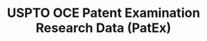 ---
layout: default
bigquery: https://console.cloud.google.com/bigquery?p=patents-public-data&d=uspto_oce_pair&page=dataset
citation: 'Graham, S. Marco, A., and Miller, A. (2015). “The USPTO Patent Examination
  Research Dataset: A Window on the Process of Patent Examination.”'
contributors: Graham, S. Marco, A., Miller, A.
cost: None
description: The latest version of PatEx (referred to below as the 2020 release) contains
  detailed information on nearly 11.9 million publicly-viewable provisional and non-provisional
  patent applications to the USPTO and over 4.6 million Patent Cooperation Treaty
  (PCT) applications. It is based on data that OCE downloaded from the Patent Examination
  Data System (PEDS) in April, 2021. The PEDS data are sourced from Public PAIR. The
  first time that OCE used PEDS as the basis of PatEx was for the 2019 release. We
  took the PEDS data and organized it into the familiar PatEx data files, which are
  based on the organization of the Public PAIR portal. The data files include information
  on each application’s characteristics, prosecution history, continuation history,
  claims of foreign priority, patent term adjustment history, publication history,
  and correspondence address information.
documentation: 'For the 2019 and later releases, new technical documentation is available
  https://www.uspto.gov/sites/default/files/documents/PatEx-2019-Technical-Doc.pdf


  A document describing the 2014-2017 data sets is available and can be cited as:
  Graham, Stuart J.H. and Marco, Alan C. and Miller, Richard, The USPTO Patent Examination
  Research Dataset: A Window on the Process of Patent Examination (November 30, 2015).
  Available at SSRN: https://ssrn.com/abstract=2702637.'
last_edit: Mon, 04 Apr 2022 19:06:22 GMT
location: https://www.uspto.gov/ip-policy/economic-research/research-datasets/patent-examination-research-dataset-public-pair
maintained_by: EconomicsData@uspto.gov
related_publications: https://ssrn.com/abstract=29956744, https://ssrn.com/abstract=2702637
schema_fields: '[''inventor_region_code'', ''appl_status_date'', ''parent_application_number'',
  ''inventor_name_middle'', ''aia_first_to_file'', ''continuation_type'', ''wipo_pub_number'',
  ''inventor_name_first'', ''parent_country'', ''patent_number'', ''customer_number'',
  ''abandon_date'', ''examiner_name_middle'', ''file_location'', ''recorded_date'',
  ''disposal_type'', ''correspondence_street_line_2'', ''correspondence_city'', ''application_number_pair'',
  ''file_location_date'', ''invention_title'', ''invention_subject_matter'', ''earliest_pgpub_date'',
  ''examiner_id'', ''inventor_address_type'', ''child_application_number'', ''correspondence_country_name'',
  ''inventor_country_name'', ''parent_country_code'', ''foreign_parent_date'', ''inventor_rank'',
  ''atty_docket_number'', ''event_code'', ''status_code'', ''application_number'',
  ''patent_issue_date'', ''correspondence_region_name'', ''correspondence_region_code'',
  ''status_description'', ''filing_date'', ''sequence_number'', ''parent_filing_date'',
  ''earliest_pgpub_number'', ''examiner_name_first'', ''child_filing_date'', ''event_description'',
  ''application_type'', ''foreign_parent_id'', ''appl_status_code'', ''correspondence_name_line_2'',
  ''correspondence_name_line_1'', ''wipo_pub_date'', ''uspc_subclass'', ''correspondence_postal_code'',
  ''correspondence_country_code'', ''examiner_art_unit'', ''uspc_class'', ''small_entity_indicator'',
  ''inventor_name_last'', ''inventor_country_code'', ''examiner_name_last'', ''correspondence_street_line_1'',
  ''confirm_number'']'
shortname: patex
tags:
- patents
- legal
- history
terms_of_use: 'USPTO’s online databases are not designed or intended to be a source
  for bulk downloads of USPTO data when accessed through the website’s interfaces.
  Individuals, companies, IP addresses, or blocks of IP addresses who, in effect,
  deny or decrease service by generating unusually high numbers of database accesses
  (searches, pages, or hits), whether generated manually or in an automated fashion,
  may be denied access to USPTO servers without notice.


  Bulk data products may be separately obtained from the USPTO, either for free or
  at the cost of dissemination. For details, see information on Electronic Bulk Data
  Products: https://www.uspto.gov/learning-and-resources/electronic-bulk-data-products'
title: USPTO OCE Patent Examination Research Data (PatEx)
uuid: 4342caa7-23af-420c-b2f6-6088f133df6a
---